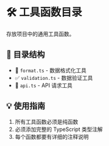 # 🛠️ 工具函数目录

存放项目中的通用工具函数。

## 📁 目录结构

- 📝 `format.ts` - 数据格式化工具
- ✅ `validation.ts` - 数据验证工具
- 🔄 `api.ts` - API 请求工具

## 💡 使用指南

1. 所有工具函数必须是纯函数
2. 必须添加完整的 TypeScript 类型注解
3. 每个函数都要有详细的注释说明
